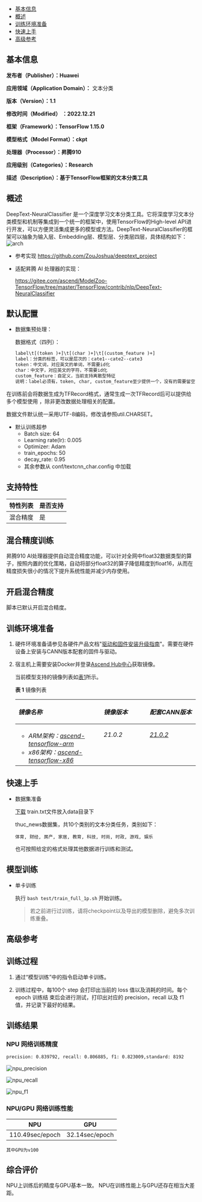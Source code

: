 -   [基本信息](#基本信息.md)
-   [概述](#概述.md)
-   [训练环境准备](#训练环境准备.md)
-   [快速上手](#快速上手.md)
-   [高级参考](#高级参考.md)
<h2 id="基本信息.md">基本信息</h2>

**发布者（Publisher）：Huawei**

**应用领域（Application Domain）：** 文本分类

**版本（Version）：1.1**

**修改时间（Modified） ：2022.12.21**

**框架（Framework）：TensorFlow 1.15.0**

**模型格式（Model Format）：ckpt**

**处理器（Processor）：昇腾910**

**应用级别（Categories）：Research**

**描述（Description）：基于TensorFlow框架的文本分类工具** 

<h2 id="概述.md">概述</h2>

DeepText-NeuralClassifier 是一个深度学习文本分类工具。它将深度学习文本分类模型和机制等集成到一个统一的框架中，使用TensorFlow的High-level API进行开发，可以方便灵活集成更多的模型或方法。DeepText-NeuralClassifier的框架可以抽象为输入层、Embedding层、模型层、分类层四层，具体结构如下：
![arch](img/sys_arc.png)

- 参考实现
  https://github.com/ZouJoshua/deeptext_project    

- 适配昇腾 AI 处理器的实现：
    
  https://gitee.com/ascend/ModelZoo-TensorFlow/tree/master/TensorFlow/contrib/nlp/DeepText-NeuralClassifier


## 默认配置<a name="section91661242121611"></a>

- 数据集预处理：

  数据格式（四列）：

  ```txt
  label\t[(token )+]\t[(char )+]\t[(custom_feature )+]
  label：分类的标签，可以是层次的：cate1--cate2--cate3
  token：中文词，对应英文的单词，不需要id化
  char：中文字，对应英文的字符，不需要id化
  custom_feature：自定义，当前支持离散型特征
  说明：label必须有，token, char, custom_feature至少提供一个，没有的需要留空
  ```

在训练前会将数据生成为TFRecord格式，通常生成一次TFRecord后可以提供给多个模型使用 ，除非更改数据处理相关的配置。

数据文件默认统一采用UTF-8编码，修改请参照util.CHARSET。

- 默认训练超参
  - Batch size: 64
  - Learning rate(lr): 0.005
  - Optimizer: Adam
  - train_epochs: 50
  - decay_rate: 0.95
  - 其余参数从 conf/textcnn_char.config 中加载


## 支持特性<a name="section1899153513554"></a>

| 特性列表  | 是否支持 |
|-------|------|
| 混合精度  | 是    |

## 混合精度训练<a name="section168064817164"></a>

昇腾910 AI处理器提供自动混合精度功能，可以针对全网中float32数据类型的算子，按照内置的优化策略，自动将部分float32的算子降低精度到float16，从而在精度损失很小的情况下提升系统性能并减少内存使用。

## 开启混合精度<a name="section20779114113713"></a>

脚本已默认开启混合精度。

<h2 id="训练环境准备.md">训练环境准备</h2>

1.  硬件环境准备请参见各硬件产品文档"[驱动和固件安装升级指南]( https://support.huawei.com/enterprise/zh/category/ai-computing-platform-pid-1557196528909)"。需要在硬件设备上安装与CANN版本配套的固件与驱动。
2.  宿主机上需要安装Docker并登录[Ascend Hub中心](https://ascendhub.huawei.com/#/detail?name=ascend-tensorflow-arm)获取镜像。

    当前模型支持的镜像列表如[表1](#zh-cn_topic_0000001074498056_table1519011227314)所示。

    **表 1** 镜像列表

    <a name="zh-cn_topic_0000001074498056_table1519011227314"></a>
    <table><thead align="left"><tr id="zh-cn_topic_0000001074498056_row0190152218319"><th class="cellrowborder" valign="top" width="47.32%" id="mcps1.2.4.1.1"><p id="zh-cn_topic_0000001074498056_p1419132211315"><a name="zh-cn_topic_0000001074498056_p1419132211315"></a><a name="zh-cn_topic_0000001074498056_p1419132211315"></a><em id="i1522884921219"><a name="i1522884921219"></a><a name="i1522884921219"></a>镜像名称</em></p>
    </th>
    <th class="cellrowborder" valign="top" width="25.52%" id="mcps1.2.4.1.2"><p id="zh-cn_topic_0000001074498056_p75071327115313"><a name="zh-cn_topic_0000001074498056_p75071327115313"></a><a name="zh-cn_topic_0000001074498056_p75071327115313"></a><em id="i1522994919122"><a name="i1522994919122"></a><a name="i1522994919122"></a>镜像版本</em></p>
    </th>
    <th class="cellrowborder" valign="top" width="27.16%" id="mcps1.2.4.1.3"><p id="zh-cn_topic_0000001074498056_p1024411406234"><a name="zh-cn_topic_0000001074498056_p1024411406234"></a><a name="zh-cn_topic_0000001074498056_p1024411406234"></a><em id="i723012493123"><a name="i723012493123"></a><a name="i723012493123"></a>配套CANN版本</em></p>
    </th>
    </tr>
    </thead>
    <tbody><tr id="zh-cn_topic_0000001074498056_row71915221134"><td class="cellrowborder" valign="top" width="47.32%" headers="mcps1.2.4.1.1 "><a name="zh-cn_topic_0000001074498056_ul81691515131910"></a><a name="zh-cn_topic_0000001074498056_ul81691515131910"></a><ul id="zh-cn_topic_0000001074498056_ul81691515131910"><li><em id="i82326495129"><a name="i82326495129"></a><a name="i82326495129"></a>ARM架构：<a href="https://ascend.huawei.com/ascendhub/#/detail?name=ascend-tensorflow-arm" target="_blank" rel="noopener noreferrer">ascend-tensorflow-arm</a></em></li><li><em id="i18233184918125"><a name="i18233184918125"></a><a name="i18233184918125"></a>x86架构：<a href="https://ascend.huawei.com/ascendhub/#/detail?name=ascend-tensorflow-x86" target="_blank" rel="noopener noreferrer">ascend-tensorflow-x86</a></em></li></ul>
    </td>
    <td class="cellrowborder" valign="top" width="25.52%" headers="mcps1.2.4.1.2 "><p id="zh-cn_topic_0000001074498056_p1450714271532"><a name="zh-cn_topic_0000001074498056_p1450714271532"></a><a name="zh-cn_topic_0000001074498056_p1450714271532"></a><em id="i72359495125"><a name="i72359495125"></a><a name="i72359495125"></a>21.0.2</em></p>
    </td>
    <td class="cellrowborder" valign="top" width="27.16%" headers="mcps1.2.4.1.3 "><p id="zh-cn_topic_0000001074498056_p18244640152312"><a name="zh-cn_topic_0000001074498056_p18244640152312"></a><a name="zh-cn_topic_0000001074498056_p18244640152312"></a><em id="i162363492129"><a name="i162363492129"></a><a name="i162363492129"></a><a href="https://support.huawei.com/enterprise/zh/ascend-computing/cann-pid-251168373/software" target="_blank" rel="noopener noreferrer">21.0.2</a></em></p>
    </td>
    </tr>
    </tbody>
    </table>


<h2 id="快速上手.md">快速上手</h2>

- 数据集准备

  [下载](https://github.com/ZouJoshua/deeptext_project/tree/master/data) train.txt文件放入data目录下

  thuc_news数据集，共10个类别的文本分类任务，类别如下：

  ```
  体育, 财经, 房产, 家居, 教育, 科技, 时尚, 时政, 游戏, 娱乐
  ```

  也可按照给定的格式处理其他数据进行训练和测试。
   

## 模型训练<a name="section715881518135"></a>

- 单卡训练

  执行 `bash test/train_full_1p.sh` 开始训练。

  > 若之前进行过训练，请将checkpoint以及导出的模型删除，避免多次训练重叠。


<h2 id="高级参考.md">高级参考</h2>


## 训练过程<a name="section1589455252218"></a>

1.  通过“模型训练”中的指令启动单卡训练。

2.  训练过程中，每100个 step 会打印出当前的 loss 值以及消耗的时间。每个 epoch 训练结 束后会进行测试，打印出对应的 precision，recall 以及 f1 值，并记录下最好的结果。

## 训练结果<a name="section1465595372416"></a>

### NPU 网络训练精度

```txt
precision: 0.839792, recall: 0.806885, f1: 0.823009,standard: 8192
```

![npu_precision](img/npu_precision.png)

![npu_recall](img/npu_recall.png)

![npu_f1](img/npu_f1.png)


### NPU/GPU 网络训练性能 
| NPU  | GPU |
|-------|------|
| 110.49sec/epoch| 32.14sec/epoch|
```
其中GPU为v100
```
## 综合评价
NPU上训练后的精度与GPU基本一致。
NPU在训练性能上与GPU还存在相当大差距。

